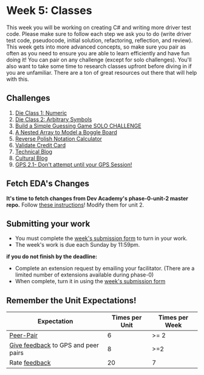 # Week 5: Classes

This week you will be working on creating C# and writing more driver test code. Please make sure to follow each step we ask you to do (write driver test code, pseudocode, initial solution, refactoring, reflection, and review). This week gets into more advanced concepts, so make sure you pair as often as you need to ensure you are able to learn efficiently and have fun doing it! You can pair on any challenge (except for solo challenges). You'll also want to take some time to research classes upfront before diving in if you are unfamiliar. There are a ton of great resources out there that will help with this. 


## Challenges
1. [Die Class 1: Numeric](1-die)
2. [Die Class 2: Arbitrary Symbols](2-die)
3. [Build a Simple Guessing Game SOLO CHALLENGE](3-guessing-game)
4. [A Nested Array to Model a Boggle Board](4-boggle-board-solo-challenge)
5. [Reverse Polish Notation Calculator](5-rpn)
6. [Validate Credit Card](6-validate-credit-card)
7. [Technical Blog](7-technical-blog.md)
8. [Cultural Blog](8-cultural-blog.md)
9. [GPS 2.1- Don't attempt until your GPS Session!](9-gps2.1)

## Fetch EDA's Changes
**It's time to fetch changes from Dev Academy's phase-0-unit-2 master repo.**
Follow [these instructions](https://github.com/dev-academy-phase0/phase-0-handbook/blob/master/fetching-changes.md)!
Modify them for unit 2.

## Submitting your work
- You must complete the [week's submission form](http://goo.gl/forms/PTNmDL8Lnv) to turn in your work.
- The week's work is due each Sunday by 11:59pm.  
  
**if you do not finish by the deadline:**  
  
- Complete an extension request by emailing your facilitator. (There are a limited number of extensions available during phase-0)
- When complete, turn it in using the [week's submission form](http://goo.gl/forms/PTNmDL8Lnv)




## Remember the Unit Expectations!

Expectation | Times per Unit | Times per Week
------------|----------|---------
[Peer-Pair](https://github.com/dev-academy-phase0/phase-0-handbook/blob/master/peer-pairing_sessions.md) | 6 | >= 2
[Give feedback](https://socrates.devbootcamp.com/feedback/new) to GPS and peer pairs | 8 | >=2
Rate [feedback](https://socrates.devbootcamp.com/feedback) | 20 | 7
